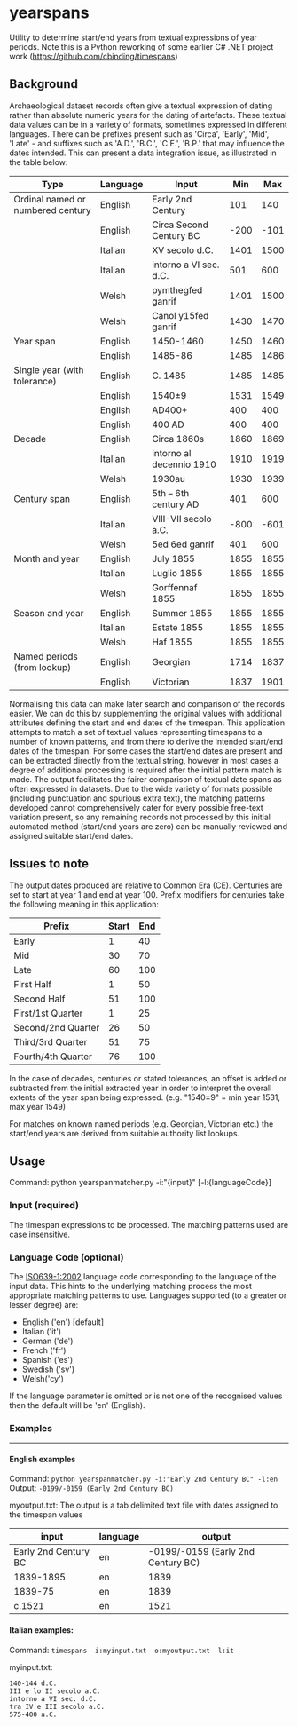 # yearspans
Utility to determine start/end years from textual expressions of year periods. 
Note this is a Python reworking of some earlier C# .NET project work (https://github.com/cbinding/timespans)

## Background ##
Archaeological dataset records often give a textual expression of dating rather than absolute numeric years for the dating of artefacts. These textual data values can be in a variety of formats, sometimes expressed in different languages. There can be prefixes present such as 'Circa', 'Early', 'Mid', 'Late' - and suffixes such as 'A.D.', 'B.C.', 'C.E.', 'B.P.' that may influence the dates intended. This can present a data integration issue, as illustrated in the table below:

| Type | Language | Input | Min | Max |
|------|----------|-------|-----|-----|
| Ordinal named or numbered century | English | Early 2nd Century | 101 | 140 |
| | English | Circa Second Century BC | -200 | -101 |
| | Italian | XV secolo d.C. | 1401 | 1500 |
| | Italian | intorno a VI sec. d.C. | 501 | 600 |
| | Welsh | pymthegfed ganrif | 1401 | 1500 |  
| | Welsh | Canol y15fed ganrif | 1430 | 1470 |
| Year span |	English	| 1450-1460 | 1450 | 1460 |
| | English | 1485-86 | 1485 | 1486 |
| Single year (with tolerance) | English | C. 1485 | 1485 | 1485 |
| | English | 1540±9 | 1531 | 1549 |
| | English | AD400+ | 400 | 400 |
| | English | 400 AD | 400 | 400 |
| Decade | English | Circa 1860s | 1860 | 1869 |
| | Italian | intorno al decennio 1910 | 1910 | 1919 |
| | Welsh | 1930au | 1930 | 1939 |
| Century span | English | 5th – 6th century AD	| 401 | 600 |
| | Italian | VIII-VII secolo a.C. | -800 | -601 |
| | Welsh | 5ed 6ed ganrif | 401 | 600 |
| Month and year | English | July 1855 | 1855 | 1855 |
| | Italian | Luglio 1855 | 1855 | 1855 |
| | Welsh | Gorffennaf 1855 | 1855 | 1855 |
| Season and year | English | Summer 1855 | 1855 | 1855 |
| | Italian | Estate 1855 | 1855 | 1855 |
| | Welsh | Haf 1855 | 1855 | 1855 |
| Named periods (from lookup) | English | Georgian | 1714 | 1837 |
| | English | Victorian | 1837 | 1901 |
		
Normalising this data can make later search and comparison of the records easier. We can do this by supplementing the original values with additional attributes defining the start and end dates of the timespan. This application attempts to match a set of textual values representing timespans to a number of known patterns, and from there to derive the intended start/end dates of the timespan. For some cases the start/end dates are present and can be extracted directly from the textual string, however in most cases a degree of additional processing is required after the initial pattern match is made. The output facilitates the fairer comparison of textual date spans as often expressed in datasets. Due to the wide variety of formats possible (including punctuation and spurious extra text), the matching patterns developed cannot comprehensively cater for every possible free-text variation present, so any remaining records not processed by this initial automated method (start/end years are zero) can be manually reviewed and assigned suitable start/end dates.

## Issues to note ##
The output dates produced are relative to Common Era (CE). Centuries are set to start at year 1 and end at year 100. Prefix modifiers for centuries take the following meaning in this application:

| Prefix | Start | End |
|--------|-------|-----|
| Early | 1 | 40 |
| Mid | 30 | 70 |
| Late | 60 | 100 |
| First Half | 1 | 50 |
| Second Half | 51 | 100 |
| First/1st Quarter | 1 | 25 |
| Second/2nd Quarter | 26 | 50 |
| Third/3rd Quarter | 51 | 75 |
| Fourth/4th Quarter | 76 | 100 |

In the case of decades, centuries or stated tolerances, an offset is added or subtracted from the initial extracted year in order to interpret the overall extents of the year span being expressed. (e.g. "1540±9" = min year 1531, max year 1549)

For matches on known named periods (e.g. Georgian, Victorian etc.) the start/end years are derived from suitable authority list lookups. 

## Usage ##
Command: python yearspanmatcher.py -i:"{input}" [-l:{languageCode}] 

### Input (required) ###
The timespan expressions to be processed. The matching patterns used are case insensitive.

### Language Code (optional) ###
The [ISO639-1:2002](https://www.iso.org/iso-639-language-codes.html) language code corresponding to the language of the input data. This hints to the underlying matching process the most appropriate matching patterns to use. Languages supported (to a greater or lesser degree) are:

* English ('en') [default]
* Italian ('it') 
* German ('de')
* French ('fr')
* Spanish ('es')
* Swedish ('sv') 
* Welsh('cy')

If the language parameter is omitted or is not one of the recognised values then the default will be 'en' (English).

### Examples ###
---

#### English examples ####
Command: `python yearspanmatcher.py -i:"Early 2nd Century BC" -l:en`
Output: `-0199/-0159 (Early 2nd Century BC)`

myoutput.txt: The output is a tab delimited text file with dates assigned to the timespan values

| input | language | output |
|-------|----------|--------|
| Early 2nd Century BC | en | -0199/-0159 (Early 2nd Century BC) | 
| 1839-1895 |  en | 1839 | 1895 |
| 1839-75 |  en | 1839 | 1875 |
| c.1521 |  en | 1521 | 1521 |


#### Italian examples: ####
Command: `timespans -i:myinput.txt -o:myoutput.txt -l:it`

myinput.txt: 
```
140-144 d.C.
III e lo II secolo a.C.
intorno a VI sec. d.C.
tra IV e III secolo a.C.
575-400 a.C.
```
